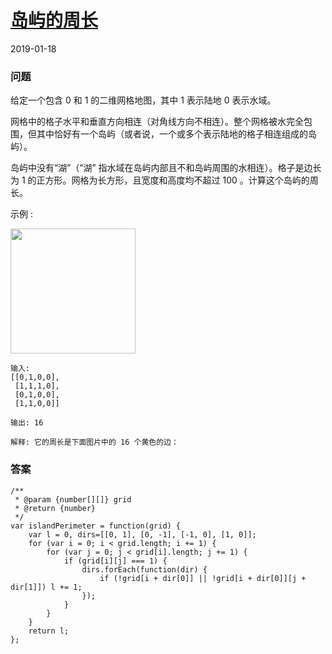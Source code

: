 # [岛屿的周长](https://leetcode-cn.com/problems/island-perimeter)
2019-01-18
### 问题

给定一个包含 0 和 1 的二维网格地图，其中 1 表示陆地 0 表示水域。

网格中的格子水平和垂直方向相连（对角线方向不相连）。整个网格被水完全包围，但其中恰好有一个岛屿（或者说，一个或多个表示陆地的格子相连组成的岛屿）。

岛屿中没有“湖”（“湖” 指水域在岛屿内部且不和岛屿周围的水相连）。格子是边长为 1 的正方形。网格为长方形，且宽度和高度均不超过 100 。计算这个岛屿的周长。



示例 :

<img src="https://assets.leetcode-cn.com/aliyun-lc-upload/uploads/2018/10/12/island.png" width="200">

```
输入:
[[0,1,0,0],
 [1,1,1,0],
 [0,1,0,0],
 [1,1,0,0]]

输出: 16

解释: 它的周长是下面图片中的 16 个黄色的边：
```

### 答案

```
/**
 * @param {number[][]} grid
 * @return {number}
 */
var islandPerimeter = function(grid) {
    var l = 0, dirs=[[0, 1], [0, -1], [-1, 0], [1, 0]];
    for (var i = 0; i < grid.length; i += 1) {
        for (var j = 0; j < grid[i].length; j += 1) {
            if (grid[i][j] === 1) {
                dirs.forEach(function(dir) {
                    if (!grid[i + dir[0]] || !grid[i + dir[0]][j + dir[1]]) l += 1;
                });
            }
        }
    }
    return l;
};
```
